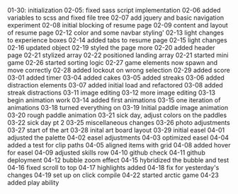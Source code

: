 01-30: initialization
02-05: fixed sass script implementation
02-06 added variables to scss and fixed file tree
02-07 add jquery and basic navigation experiment
02-08 initial blocking of resume page
02-09 content and layout of resume page
02-12 color and some navbar styling'
02-13 light changes to experience boxes
02-14 added tabs to resume page
02-15 light changes
02-16 updated object
02-19 styled the page more
02-20 added header page
02-21 stylized array
02-22 positioned landing array
02-21 started mini game
02-26 started sorting logic
02-27 game elements now spawn and move correctly
02-28 added lockout on wrong selection
02-29 added score
03-01 added timer
03-04 added cakes
03-05 added streaks
03-06 added distraction elements
03-07 added initial load and refactored
03-08 added streak distractions
03-11 image editing
03-12 more image editing
03-13 begin animation work
03-14 added first animations
03-15 one iteration of animations
03-18 turned everything on
03-19 Initial paddle image animation
03-20 rough paddle animation
03-21 sick day, adjust colors on the paddles
03-22 sick day pt 2
03-25 miscellaneous changes
03-26 photo adjustments
03-27 start of the art
03-28 inital art board layout
03-29 initial easel
04-01 adjusted the palette
04-02 easel adjustments
04-03 optimized easel
04-04 added a test for clip paths
04-05 aligned items with grid
04-08 added hover for easel
04-09 adjusted skills row
04-10 github check
04-11 github deployment
04-12 bubble zoom effect
04-15 hybridized the bubble and test
04-16 fixed scroll to top
04-17 highlights added
04-18 fix for yesterday's changes
04-19 set up on click compile
04-22 started arctic game
04-23 added play ability